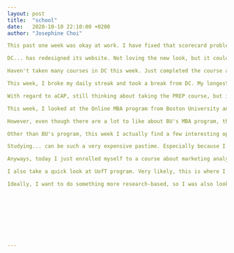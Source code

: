 ```yaml
---
layout: post
title:  "school"
date:   2020-10-10 22:10:00 +0200
author: "Josephine Choi"

This past one week was okay at work. I have fixed that scorecard problem and, while I haven't spent much time into fixing the control problem, I added an additional control so that the dashboard would only show data of one fiscal year. Haven't spent much time on R&D this week, as I was spending most of my time coordinating work and pulling data for monthly budget report. However, I do mark this as a to-do task to revamp my crkn spreadsheet, to make it easier to other staff to use it.

DC... has redesigned its website. Not loving the new look, but it could be because I am not used to it. I suppose it may be easier on my eyes once I see it often enough. The one advantage with the redesign is that now the ppt has fewer green images. In the long run, it probably would save the cost of ink for those for people who buys cartridge and prefers to print in color (I use a monthly plan, so it does not affect me much)

Haven't taken many courses in DC this week. Just completed the course about classes. But because I have completed the software engineering and OOP already, going back to take this one only consolidated what I learnt before. I don't think I need to print out the ppt for this one, but it was a good experience.

This week, I broke my daily streak and took a break from DC. My longest daily streak right now is three weeks .. Anyways, I took a break for four or five days from DC. I was reading trashy novels to relax a little bit, but did manage to finish ABOK chapter 3. I was having the best of reading experience when I was reading ABOK - I was having mental conversation with myself, telling myself which ideas would apply to my workplace, and which ones will not. I was engaged and at times want to grab a pen to drop some ideas down. I definitely need to go back to read this book again, even not for taking aCAP.

With regard to aCAP, still thinking about taking the PREP course, but indeed it will be quite expensive. And if I take it, I probably should get INFORM membership, which will cost a few more hundred bucks too.

This week, I looked at the Online MBA program from Boston University and was surprised to find that it does not require GMAT. There is a lot to like about Boston University and how the program is designed - I think it is the perfect fit for someone like me, who is not really considering switching field but wants to learn to speak the business language and think like a C-suite leader (that's how you can become the best of the best analyst, to know what your clients would want before they know they want it). Its student population is diverse, its culture collaborative, and its admission process more forgiving for candidates who are not from the homogeneous bourgeois background.  Plus, it's from Boston University, where K. Matthew Dames is the University Librarian. I think of Dr. Dames as some sort of thought leaders, even though I only follow him via Twitter.

However, even though there are a lot to like about BU's MBA program, the price tag is quite high for this one. $24K USD is not a small amount. So I have to think more carefully about it.

Other than BU's program, this week I actually find a few interesting options. MIT has microMaster program about Data, economics, and policy development that is connected to a Master Degree. But to finish the whole thing probably would cost $40K (including $20K for the semester to stay on MIT campus)

Studying... can be such a very expensive pastime. Especially because I do not plan to switch career, I find it hard to justify the cost.

Anyways, today I just enrolled myself to a course about marketing analytics and to the all-too-famous CS 50 in edx. The marketing analytics one is okay. The course does not look hard, but the video is really short (like 15 minutes?), so there may not be much learning there. CS 50, of course, is well-produced. I have just completed an hour-long lecture 0.. It feels almost like it is a theatrical production, with al the pops there. Because it is lecture 0, it mainly is explaining basic concepts in computer science, but I have high hope for this. It looks very promising. I should probably have taken this a long time ago, but only in recent months, I want to be more serious with OO programming and want to have a solid background in computer science.

I also take a quick look at UofT program. Very likely, this is where I want to go next year. The library field is a very unforgiving field. to advance , you have to have a MLIS degree. Therefore, I am thinking about finally pursuing one of those. However, I am also entertaining the idea of doing something that is more inspiring and fun, like data science. UofT's program has a concentration for HCDS (human-centered data science), so it can be an interesting option.

Ideally, I want to do something more research-based, so I was also looking about ph.D. Just haven't really figured out how to finance it yet.









---
```

